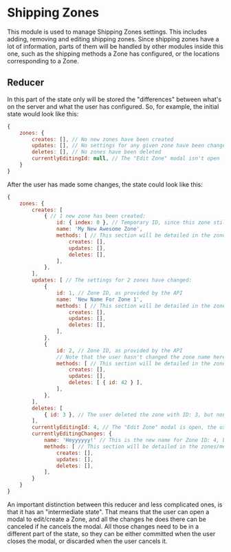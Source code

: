 # Shipping Zones

This module is used to manage Shipping Zones settings. This includes adding, removing and editing shipping zones. Since
shipping zones have a lot of information, parts of them will be handled by other modules inside this one, such as
the shipping methods a Zone has configured, or the locations corresponding to a Zone.

## Reducer

In this part of the state only will be stored the "differences" between what's on the server and what the user has configured.
So, for example, the initial state would look like this:

```js
{
	zones: {
		creates: [], // No new zones have been created
		updates: [], // No settings for any given zone have been changed
		deletes: [], // No zones have been deleted
		currentlyEditingId: null, // The "Edit Zone" modal isn't open
	}
}
```

After the user has made some changes, the state could look like this:

```js
{
	zones: {
		creates: [
			{ // 1 new zone has been created:
				id: { index: 0 }, // Temporary ID, since this zone still doesn't have a real ID provided by the API
				name: 'My New Awesome Zone',
				methods: [ // This section will be detailed in the zones/methods module
					creates: [],
					updates: [],
					deletes: [],
				],
			},
		],
		updates: [ // The settings for 2 zones have changed:
			{
				id: 1, // Zone ID, as provided by the API
				name: 'New Name For Zone 1',
				methods: [ // This section will be detailed in the zones/methods module
					creates: [],
					updates: [],
					deletes: [],
				],
			},
			{
				id: 2, // Zone ID, as provided by the API
				// Note that the user hasn't changed the zone name here. The name returned by the API is still valid then.
				methods: [ // This section will be detailed in the zones/methods module
					creates: [],
					updates: [],
					deletes: [ { id: 42 } ],
				],
			},
		],
		deletes: [
			{ id: 3 }, // The user deleted the zone with ID: 3, but none of this has been commited to the server yet
		],
		currentlyEditingId: 4, // The "Edit Zone" modal is open, the user is editing Zone ID: 4
		currentlyEditingChanges: {
			name: 'Heyyyyyy!' // This is the new name for Zone ID: 4, but it's silly. If the user "Cancels" the modal, it will be discarded.
			methods: [ // This section will be detailed in the zones/methods module
				creates: [],
				updates: [],
				deletes: [],
			],
		}
	}
}
```

An important distinction between this reducer and less complicated ones, is that it has an "intermediate state".
That means that the user can open a modal to edit/create a Zone, and all the changes he does there can be canceled
if he cancels the modal. All those changes need to be in a different part of the state, so they can be either
committed when the user closes the modal, or discarded when the user cancels it.
